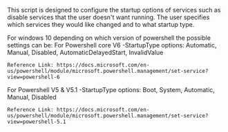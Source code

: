 This script is designed to configure the startup options of services such as disable services that the user doesn't want running. The user specifies which services they would like changed and to what startup type.

For windows 10 depending on which version of powershell the possible settings can be:
   For Powershell core V6
   -StartupType options: Automatic, Manual, Disabled, AutomaticDelayedStart, InvalidValue

    Reference Link: https://docs.microsoft.com/en-us/powershell/module/microsoft.powershell.management/set-service?view=powershell-6
    
   For Powershell V5 & V5.1
    -StartupType options: Boot, System, Automatic, Manual, Disabled

    Reference Link: https://docs.microsoft.com/en-us/powershell/module/microsoft.powershell.management/set-service?view=powershell-5.1
